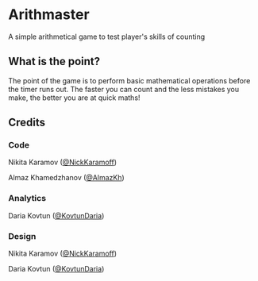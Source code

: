 # Arithmaster
A simple arithmetical game to test player's skills of counting

## What is the point?
The point of the game is to perform basic mathematical operations before the timer runs out. The faster you can count and the less mistakes you make, the better you are at quick maths!

## Credits

### Code
Nikita Karamov ([@NickKaramoff][nick])

Almaz Khamedzhanov ([@AlmazKh][almaz])

### Analytics
Daria Kovtun ([@KovtunDaria][dasha])

### Design
Nikita Karamov ([@NickKaramoff][nick])

Daria Kovtun ([@KovtunDaria][dasha])

[nick]: https://github.com/NickKaramoff
[dasha]: https://github.com/KovtunDaria
[almaz]: https://github.com/AlmazKh
